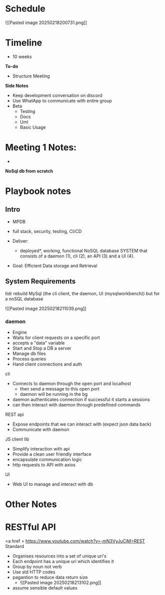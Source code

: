 # Schedule
![[Pasted image 20250218200731.png]]

# Timeline
- 10 weeks

**To-do**
- Structure Meeting


**Side Notes**
- Keep development conversation on discord
- Use WhatApp to communicate with entire group
- Beta
	- Testing
	- Docs
	- Uml
	- Basic Usage

# Meeting 1 Notes:
- 

**NoSql db from scratch**

# Playbook notes

## Intro
- MPDB
- full stack, security, testing, CI/CD
- Deliver:
	-  deployed*, working, functional NoSQL database SYSTEM that consists of a daemon (1), cli (2), an API (3) and a UI (4).

- Goal: Efficient Data storage and Retrieval

## System Requirements

tldr rebuild MySql (the cli client, the daemon, UI (mysqlworkbench)) but for a noSQL database

![[Pasted image 20250218211039.png]]

### daemon 
- Engine
- Waits for client requests on a specific port
- accepts a "data" variable
- Start and Stop a DB a server 
- Manage db files
- Process queries
- Hand client connections and auth

cli
- Connects to daemon through the open port and localhost
	- then send a message to this open port
	- daemon will be running in the bg
- daemon authenticates connection if successful it starts a sessions
- can then interact with daemon through predefined commands

REST api
- Expose endpoints that we can interact with (expect json data back)
- Communicate with daemon

JS client lib
- Simplify interaction with api
- Provide a clean user friendly interface
- encapsulate communication logic
- http requests to API with axios 

UI
- Web UI to manage and interact with db
# Other Notes
# RESTful API
<a href = https://www.youtube.com/watch?v=-mN3VyJuCjM>REST Standard</a>

- Organises resources into a set of unique uri's
- Each endpoint has a unique uri which identifies it
- Group by noun not verb
- Use std HTTP codes
- pagantion to reduce data return size
	- ![[Pasted image 20250218213102.png]]
- assume sensible default values 